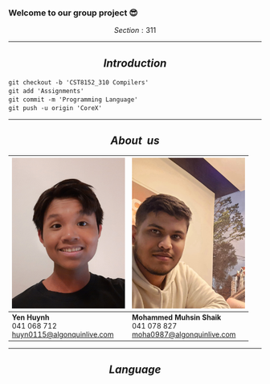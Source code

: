 ### Welcome to our group project 😎
$$Section: 311$$

---

$$Introduction$$
-
```diff
git checkout -b 'CST8152_310 Compilers'
git add 'Assignments'
git commit -m 'Programming Language'
git push -u origin 'CoreX'
```
---
$$About \ \ us$$
---

| <code><img height="300" alt="YenHuynh" src="images/YenHuynh.jpg"></code>  | <code><img height="300" alt="Mohammed" src="images/MohammedMuhsinShaik.jpg"></code> | 
| - | - | 
| <b>Yen Huynh</b> </br> 041 068 712 </br> huyn0115@algonquinlive.com | <b>Mohammed Muhsin Shaik</b> </br> 041 078 827 </br> moha0987@algonquinlive.com |

---
$$Language$$
-
